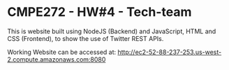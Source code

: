 # CMPE272 - HW#4 - Tech-team

This is website built using NodeJS (Backend) and JavaScript, HTML and CSS (Frontend), to show the use of
Twitter REST APIs. 

Working Website can be accessed at: <a>http://ec2-52-88-237-253.us-west-2.compute.amazonaws.com:8080</a>
